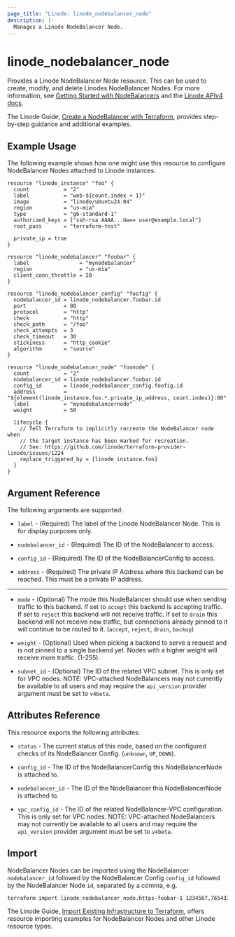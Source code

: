 ```yaml
---
page_title: "Linode: linode_nodebalancer_node"
description: |-
  Manages a Linode NodeBalancer Node.
---
```


# linode\_nodebalancer\_node

Provides a Linode NodeBalancer Node resource.  This can be used to create, modify, and delete Linodes NodeBalancer Nodes.
For more information, see [Getting Started with NodeBalancers](https://www.linode.com/docs/platform/nodebalancer/getting-started-with-nodebalancers/) and the [Linode APIv4 docs](https://techdocs.akamai.com/linode-api/reference/post-node-balancer-node).

The Linode Guide, [Create a NodeBalancer with Terraform](https://www.linode.com/docs/applications/configuration-management/create-a-nodebalancer-with-terraform/), provides step-by-step guidance and additional examples.

## Example Usage

The following example shows how one might use this resource to configure NodeBalancer Nodes attached to Linode instances.

```hcl
resource "linode_instance" "foo" {
  count           = "2"
  label           = "web-${count.index + 1}"
  image           = "linode/ubuntu24.04"
  region          = "us-mia"
  type            = "g6-standard-1"
  authorized_keys = ["ssh-rsa AAAA...Gw== user@example.local"]
  root_pass       = "terraform-test"

  private_ip = true
}

resource "linode_nodebalancer" "foobar" {
  label                = "mynodebalancer"
  region               = "us-mia"
  client_conn_throttle = 20
}

resource "linode_nodebalancer_config" "foofig" {
  nodebalancer_id = linode_nodebalancer.foobar.id
  port            = 80
  protocol        = "http"
  check           = "http"
  check_path      = "/foo"
  check_attempts  = 3
  check_timeout   = 30
  stickiness      = "http_cookie"
  algorithm       = "source"
}

resource "linode_nodebalancer_node" "foonode" {
  count           = "2"
  nodebalancer_id = linode_nodebalancer.foobar.id
  config_id       = linode_nodebalancer_config.foofig.id
  address         = "${element(linode_instance.foo.*.private_ip_address, count.index)}:80"
  label           = "mynodebalancernode"
  weight          = 50

  lifecycle {
    // Tell Terraform to implicitly recreate the NodeBalancer node when
    // the target instance has been marked for recreation.
    // See: https://github.com/linode/terraform-provider-linode/issues/1224
    replace_triggered_by = [linode_instance.foo]
  }
}
```

## Argument Reference

The following arguments are supported:

* `label` - (Required) The label of the Linode NodeBalancer Node. This is for display purposes only.

* `nodebalancer_id` - (Required) The ID of the NodeBalancer to access.

* `config_id` - (Required) The ID of the NodeBalancerConfig to access.

* `address` - (Required) The private IP Address where this backend can be reached. This must be a private IP address.

- - -

* `mode` - (Optional) The mode this NodeBalancer should use when sending traffic to this backend. If set to `accept` this backend is accepting traffic. If set to `reject` this backend will not receive traffic. If set to `drain` this backend will not receive new traffic, but connections already pinned to it will continue to be routed to it. (`accept`, `reject`, `drain`, `backup`)

* `weight` - (Optional) Used when picking a backend to serve a request and is not pinned to a single backend yet. Nodes with a higher weight will receive more traffic. (1-255).

* `subnet_id` - (Optional) The ID of the related VPC subnet. This is only set for VPC nodes. NOTE: VPC-attached NodeBalancers may not currently be available to all users and may require the `api_version` provider argument must be set to `v4beta`.

## Attributes Reference

This resource exports the following attributes:

* `status` - The current status of this node, based on the configured checks of its NodeBalancer Config. (`unknown`, `UP`, `DOWN`).

* `config_id` - The ID of the NodeBalancerConfig this NodeBalancerNode is attached to.

* `nodebalancer_id` - The ID of the NodeBalancer this NodeBalancerNode is attached to.

* `vpc_config_id` - The ID of the related NodeBalancer-VPC configuration. This is only set for VPC nodes. NOTE: VPC-attached NodeBalancers may not currently be available to all users and may require the `api_version` provider argument must be set to `v4beta`.

## Import

NodeBalancer Nodes can be imported using the NodeBalancer `nodebalancer_id` followed by the NodeBalancer Config `config_id` followed by the NodeBalancer Node `id`, separated by a comma, e.g.

```sh
terraform import linode_nodebalancer_node.https-foobar-1 1234567,7654321,9999999
```

The Linode Guide, [Import Existing Infrastructure to Terraform](https://www.linode.com/docs/applications/configuration-management/import-existing-infrastructure-to-terraform/), offers resource importing examples for NodeBalancer Nodes and other Linode resource types.
